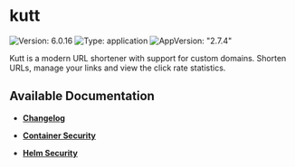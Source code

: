 # kutt

![Version: 6.0.16](https://img.shields.io/badge/Version-6.0.16-informational?style=flat-square) ![Type: application](https://img.shields.io/badge/Type-application-informational?style=flat-square) ![AppVersion: "2.7.4"](https://img.shields.io/badge/AppVersion-"2.7.4"-informational?style=flat-square)

Kutt is a modern URL shortener with support for custom domains. Shorten URLs, manage your links and view the click rate statistics.

## Available Documentation

- [**Changelog**](CHANGELOG)

- [**Container Security**](container-security)

- [**Helm Security**](helm-security)

